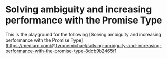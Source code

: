 # Solving ambiguity and increasing performance with the Promise Type

This is the playground for the following [Solving ambiguity and increasing performance with the Promise Type](https://medium.com/@tyronemichael/solving-ambiguity-and-increasing-performance-with-the-promise-type-8dcb9b2465f1